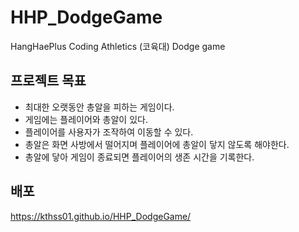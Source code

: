 # HHP_DodgeGame
HangHaePlus Coding Athletics (코육대) Dodge game

## 프로젝트 목표
- 최대한 오랫동안 총알을 피하는 게임이다.
- 게임에는 플레이어와 총알이 있다.
- 플레이어를 사용자가 조작하여 이동할 수 있다.
- 총알은 화면 사방에서 떨어지며 플레이어에 총알이 닿지 않도록 해야한다.
- 총알에 닿아 게임이 종료되면 플레이어의 생존 시간을 기록한다.

## 배포
https://kthss01.github.io/HHP_DodgeGame/
